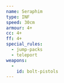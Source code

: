 ```yaml
---
name: Seraphim
type: INF
speed: 30cm
armour: 4+
cc: 4+
ff: 4+
special_rules:
  - jump-packs
  - teleport
weapons:
  -
    id: bolt-pistols
---
```

